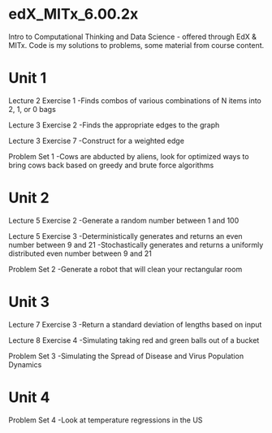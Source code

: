 # edX_MITx_6.00.2x
Intro to Computational Thinking and Data Science - offered through EdX & MITx. 
Code is my solutions to problems, some material from course content.

# Unit 1
Lecture 2 Exercise 1
-Finds combos of various combinations of N items into 2, 1, or 0 bags

Lecture 3 Exercise 2
-Finds the appropriate edges to the graph

Lecture 3 Exercise 7
-Construct for a weighted edge

Problem Set 1
-Cows are abducted by aliens, look for optimized ways to bring cows back based on greedy and brute force algorithms

# Unit 2
Lecture 5 Exercise 2
-Generate a random number between 1 and 100

Lecture 5 Exercise 3
-Deterministically generates and returns an even number between 9 and 21
-Stochastically generates and returns a uniformly distributed even number between 9 and 21

Problem Set 2
-Generate a robot that will clean your rectangular room

# Unit 3
Lecture 7 Exercise 3
-Return a standard deviation of lengths based on input

Lecture 8 Exercise 4
-Simulating taking red and green balls out of a bucket

Problem Set 3
-Simulating the Spread of Disease and Virus Population Dynamics 

# Unit 4
Problem Set 4
-Look at temperature regressions in the US
